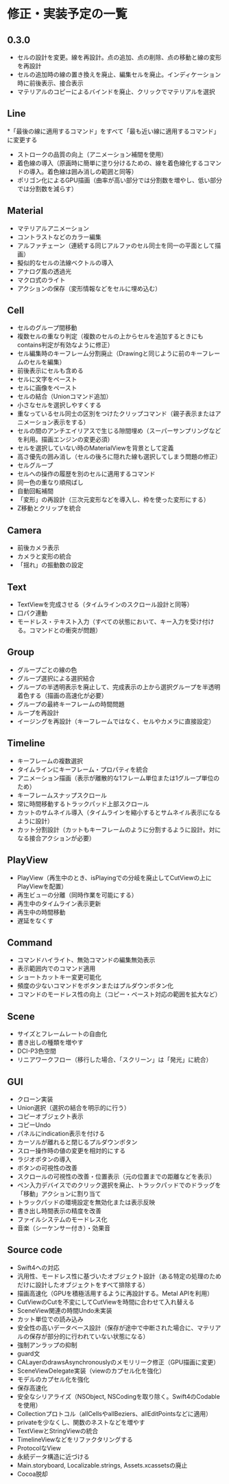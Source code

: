 # 修正・実装予定の一覧

## 0.3.0
* セルの設計を変更。線を再設計。点の追加、点の削除、点の移動と線の変形を再設計
* セルの追加時の線の置き換えを廃止、編集セルを廃止。インディケーション時に前後表示、接合表示
* マテリアルのコピーによるバインドを廃止、クリックでマテリアルを選択

## Line
*「最後の線に適用するコマンド」をすべて「最も近い線に適用するコマンド」に変更する
* ストロークの品質の向上（アニメーション補間を使用）  
* 着色線の導入（原画時に簡単に塗り分けるための、線を着色線化するコマンドの導入。着色線は囲み消しの範囲と同等）
* ポリゴン化によるGPU描画（曲率が高い部分では分割数を増やし、低い部分では分割数を減らす） 

## Material
* マテリアルアニメーション
* コントラストなどのカラー編集
* アルファチェーン（連続する同じアルファのセル同士を同一の平面として描画）
* 擬似的なセルの法線ベクトルの導入
* アナログ風の透過光
* マクロ式のライト
* アクションの保存（変形情報などをセルに埋め込む）

## Cell
* セルのグループ間移動
* 複数セルの重なり判定（複数のセルの上からセルを追加するときにもcontains判定が有効なように修正）
* セル編集時のキーフレーム分割廃止（Drawingと同じように前のキーフレームのセルを編集）
* 前後表示にセルも含める
* セルに文字をペースト
* セルに画像をペースト
* セルの結合（Unionコマンド追加）
* 小さなセルを選択しやすくする
* 重なっているセル同士の区別をつけたクリップコマンド（親子表示またはアニメーション表示をする）
* セルの間のアンチエイリアスで生じる隙間埋め（スーパーサンプリングなどを利用。描画エンジンの変更必須）
* セルを選択していない時のMaterialViewを背景として定義
* 高さ優先の囲み消し（セルの後ろに隠れた線も選択してしまう問題の修正）
* セルグループ
* セルへの操作の履歴を別のセルに適用するコマンド
* 同一色の重なり順飛ばし
* 自動回転補間
* 「変形」の再設計（三次元変形などを導入し、枠を使った変形にする）
* Z移動とクリップを統合

## Camera
* 前後カメラ表示
* カメラと変形の統合
* 「揺れ」の振動数の設定

## Text
* TextViewを完成させる（タイムラインのスクロール設計と同等）
* 口パク連動
* モードレス・テキスト入力（すべての状態において、キー入力を受け付ける。コマンドとの衝突が問題）

## Group
* グループごとの線の色
* グループ選択による選択結合
* グループの半透明表示を廃止して、完成表示の上から選択グループを半透明着色する（描画の高速化が必要）
* グループの最終キーフレームの時間問題
* ループを再設計
* イージングを再設計（キーフレームではなく、セルやカメラに直接設定）

## Timeline
* キーフレームの複数選択
* タイムラインにキーフレーム・プロパティを統合
* アニメーション描画（表示が離散的な1フレーム単位または1グループ単位のため）
* キーフレームスナップスクロール
* 常に時間移動するトラックパッド上部スクロール
* カットのサムネイル導入（タイムラインを縮小するとサムネイル表示になるように設計）
* カット分割設計（カットもキーフレームのように分割するように設計。対になる接合アクションが必要）

## PlayView
* PlayView（再生中のとき、isPlayingでの分岐を廃止してCutViewの上にPlayViewを配置）
* 再生ビューの分離（同時作業を可能にする）
* 再生中のタイムライン表示更新
* 再生中の時間移動
* 遅延をなくす

## Command
* コマンドハイライト、無効コマンドの編集無効表示
* 表示範囲内でのコマンド適用
* ショートカットキー変更可能化
* 頻度の少ないコマンドをボタンまたはプルダウンボタン化
* コマンドのモードレス性の向上（コピー・ペースト対応の範囲を拡大など）

## Scene
* サイズとフレームレートの自由化
* 書き出しの種類を増やす
* DCI-P3色空間
* リニアワークフロー（移行した場合、「スクリーン」は「発光」に統合）

## GUI
* クローン実装
* Union選択（選択の結合を明示的に行う）
* コピーオブジェクト表示
* コピーUndo
* パネルにindication表示を付ける
* カーソルが離れると閉じるプルダウンボタン
* スロー操作時の値の変更を相対的にする
* ラジオボタンの導入
* ボタンの可視性の改善
* スクロールの可視性の改善・位置表示（元の位置までの距離などを表示）
* ペン入力デバイスでのクリック選択を廃止、トラックパッドでのドラッグを「移動」アクションに割り当て
* トラックパッドの環境設定を無効化または表示反映
* 書き出し時間表示の精度を改善
* ファイルシステムのモードレス化
* 音楽（シーケンサー付き）・効果音

## Source code
* Swift4への対応
* 汎用性、モードレス性に基づいたオブジェクト設計（ある特定の処理のためだけに設計したオブジェクトをすべて排除する）
* 描画高速化（GPUを積極活用するように再設計する。Metal APIを利用）
* CutViewのCutを不変にしてCutViewを時間に合わせて入れ替える
* SceneView関連の時間Undo未実装
* カット単位での読み込み
* 安全性の高いデータベース設計（保存が途中で中断された場合に、マテリアルの保存が部分的に行われていない状態になる）
* 強制アンラップの抑制
* guard文
* CALayerのdrawsAsynchronouslyのメモリリーク修正（GPU描画に変更）
* SceneViewDelegate実装（viewのカプセル化を強化）
* モデルのカプセル化を強化
* 保存高速化
* 安全なシリアライズ（NSObject, NSCodingを取り除く。Swift4のCodableを使用）
* Collectionプロトコル（allCellsやallBeziers、allEditPointsなどに適用）
* privateを少なくし、関数のネストなどを増やす
* TextViewとStringViewの統合
* TimelineViewなどをリファクタリングする
* ProtocolなView
* 永続データ構造に近づける
* Main.storyboard, Localizable.strings, Assets.xcassetsの廃止
* Cocoa脱却
